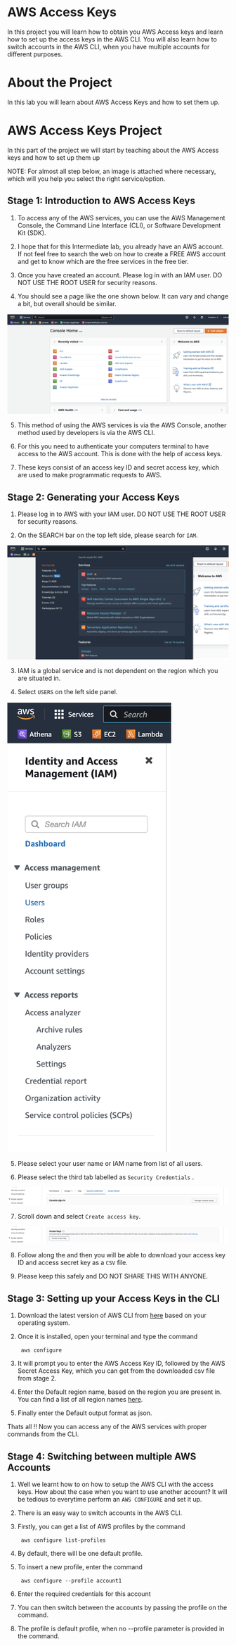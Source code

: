 # AWS Access Keys
In this project you will learn how to obtain you AWS Access keys and learn how to set up the access keys in the AWS CLI. You will also learn how to switch accounts in the AWS CLI, when you have multiple accounts for different purposes.

# About the Project
In this lab you will learn about AWS Access Keys and how to set them up.

# AWS Access Keys Project
In this part of the project we will start by teaching about the AWS Access keys and how to set up them up

NOTE: For almost all step below, an image is attached where necessary, which will you help you select the right service/option.

## Stage 1: Introduction to AWS Access Keys

1. To access any of the AWS services, you can use the AWS Management Console, the Command Line Interface (CLI), or Software Development Kit (SDK).

2. I hope that for this Intermediate lab, you already have an AWS account. If not feel free to search the web on how to create a FREE AWS account and get to know which are the free services in the free tier.

3. Once you have created an account. Please log in with an IAM user. DO NOT USE THE ROOT USER for security reasons.

4. You should see a page like the one shown below. It can vary and change a bit, but overall should be similar.

![login page](../Images/login.png)

5. This method of using the AWS services is via the AWS Console, another method used by developers is via the AWS CLI.

6. For this you need to authenticate your computers terminal to have access to the AWS account. This is done with the help of access keys.

7. These keys consist of an access key ID and secret access key, which are used to make programmatic requests to AWS.

## Stage 2: Generating your Access Keys

1. Please log in to AWS with your IAM user. DO NOT USE THE ROOT USER for security reasons.

2. On the SEARCH bar on the top left side, please search for `IAM`.

![IAM intro](../Images/IAM.png)

3. IAM is a global service and is not dependent on the region which you are situated in.

4. Select `USERS` on the left side panel.

![IAM users](../Images/IAM_users.png)

5. Please select your user name or IAM name from list of all users.

6. Please select the third tab labelled as `Security Credentials` .

![IAM security](../Images/IAM_security.png)

7. Scroll down and select `Create access key`.

![IAM gen](../Images/IAM_gen.png)

8. Follow along the and then you will be able to download your access key ID and access secret key as a `CSV` file.

9. Please keep this safely and DO NOT SHARE THIS WITH ANYONE.


## Stage 3: Setting up your Access Keys in the CLI

1. Download the latest version of AWS CLI from [here](https://docs.aws.amazon.com/cli/latest/userguide/getting-started-install.html) based on your operating system.

2. Once it is installed, open your terminal and type the command

        aws configure

3. It will prompt you to enter the AWS Access Key ID, followed by the AWS Secret Access Key, which you can get from the downloaded csv file from stage 2.

4. Enter the Default region name, based on the region you are present in. You can find a list of all region names [here](https://docs.aws.amazon.com/AmazonRDS/latest/UserGuide/Concepts.RegionsAndAvailabilityZones.html).

5. Finally enter the Default output format as json.

Thats all !! Now you can access any of the AWS services with proper commands from the CLI.

## Stage 4: Switching between multiple AWS Accounts

1. Well we learnt how to on how to setup the AWS CLI with the access keys. How about the case when you want to use another account? It will be tedious to everytime perform an `AWS CONFIGURE` and set it up.

2. There is an easy way to switch accounts in the AWS CLI.

3. Firstly, you can get a list of AWS profiles by the command

        aws configure list-profiles

4. By default, there will be one default profile.

5. To insert a new profile, enter the command

        aws configure --profile account1

6. Enter the required credentials for this account

7. You can then switch between the accounts by passing the profile on the command.

8. The profile is default profile, when no --profile parameter is provided in the command.


